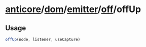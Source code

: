 # [anticore](../../../../../../#reference)/[dom](../../../#reference)/[emitter](../../#reference)/[off](../#reference)/<a name="reference">offUp</a>

## Usage

```js
offUp(node, listener, useCapture)
```